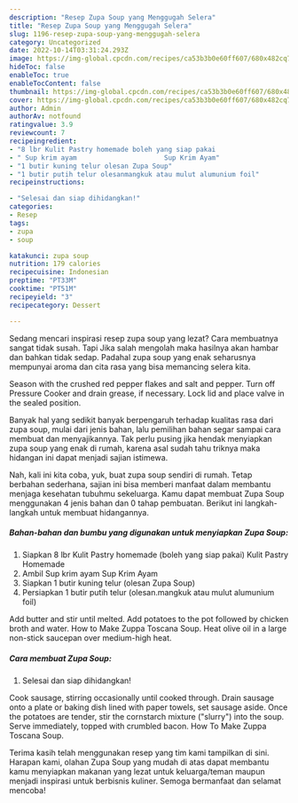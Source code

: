 ```yaml
---
description: "Resep Zupa Soup yang Menggugah Selera"
title: "Resep Zupa Soup yang Menggugah Selera"
slug: 1196-resep-zupa-soup-yang-menggugah-selera
category: Uncategorized
date: 2022-10-14T03:31:24.293Z
image: https://img-global.cpcdn.com/recipes/ca53b3b0e60ff607/680x482cq70/zupa-soup-foto-resep-utama.jpg
hideToc: false
enableToc: true
enableTocContent: false
thumbnail: https://img-global.cpcdn.com/recipes/ca53b3b0e60ff607/680x482cq70/zupa-soup-foto-resep-utama.jpg
cover: https://img-global.cpcdn.com/recipes/ca53b3b0e60ff607/680x482cq70/zupa-soup-foto-resep-utama.jpg
author: Admin
authorAv: notfound
ratingvalue: 3.9
reviewcount: 7
recipeingredient:
- "8 lbr Kulit Pastry homemade boleh yang siap pakai                      Kulit Pastry Homemade"
- " Sup krim ayam                      Sup Krim Ayam"
- "1 butir kuning telur olesan Zupa Soup"
- "1 butir putih telur olesanmangkuk atau mulut alumunium foil"
recipeinstructions:

- "Selesai dan siap dihidangkan!"
categories:
- Resep
tags:
- zupa
- soup

katakunci: zupa soup 
nutrition: 179 calories
recipecuisine: Indonesian
preptime: "PT33M"
cooktime: "PT51M"
recipeyield: "3"
recipecategory: Dessert

---
```



Sedang mencari inspirasi resep zupa soup yang lezat? Cara membuatnya sangat tidak susah. Tapi Jika salah mengolah maka hasilnya akan hambar dan bahkan tidak sedap. Padahal zupa soup yang enak seharusnya mempunyai aroma dan cita rasa yang bisa memancing selera kita.


Season with the crushed red pepper flakes and salt and pepper. Turn off Pressure Cooker and drain grease, if necessary. Lock lid and place valve in the sealed position.

Banyak hal yang sedikit banyak berpengaruh terhadap kualitas rasa dari zupa soup, mulai dari jenis bahan, lalu pemilihan bahan segar sampai cara membuat dan menyajikannya. Tak perlu pusing jika hendak menyiapkan zupa soup yang enak di rumah, karena asal sudah tahu triknya maka hidangan ini dapat menjadi sajian istimewa.


Nah, kali ini kita coba, yuk, buat zupa soup sendiri di rumah. Tetap berbahan sederhana, sajian ini bisa memberi manfaat dalam membantu menjaga kesehatan tubuhmu sekeluarga. Kamu dapat membuat Zupa Soup menggunakan 4 jenis bahan dan 0 tahap pembuatan. Berikut ini langkah-langkah untuk membuat hidangannya.

<!--inarticleads1-->

##### Bahan-bahan dan bumbu yang digunakan untuk menyiapkan Zupa Soup:

1. Siapkan 8 lbr Kulit Pastry homemade (boleh yang siap pakai)                      Kulit Pastry Homemade
1. Ambil  Sup krim ayam                      Sup Krim Ayam
1. Siapkan 1 butir kuning telur (olesan Zupa Soup)
1. Persiapkan 1 butir putih telur (olesan.mangkuk atau mulut alumunium foil)


Add butter and stir until melted. Add potatoes to the pot followed by chicken broth and water. How to Make Zuppa Toscana Soup. Heat olive oil in a large non-stick saucepan over medium-high heat. 

<!--inarticleads2-->

##### Cara membuat Zupa Soup:


1. Selesai dan siap dihidangkan!

Cook sausage, stirring occasionally until cooked through. Drain sausage onto a plate or baking dish lined with paper towels, set sausage aside. Once the potatoes are tender, stir the cornstarch mixture (&#34;slurry&#34;) into the soup. Serve immediately, topped with crumbled bacon. How To Make Zuppa Toscana Soup. 

Terima kasih telah menggunakan resep yang tim kami tampilkan di sini. Harapan kami, olahan Zupa Soup yang mudah di atas dapat membantu kamu menyiapkan makanan yang lezat untuk keluarga/teman maupun menjadi inspirasi untuk berbisnis kuliner. Semoga bermanfaat dan selamat mencoba!
